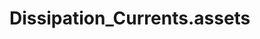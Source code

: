 <!-- generated by markdown-notes-tree -->

# Dissipation_Currents.assets

<!-- optional markdown-notes-tree directory description starts here -->

<!-- optional markdown-notes-tree directory description ends here -->


